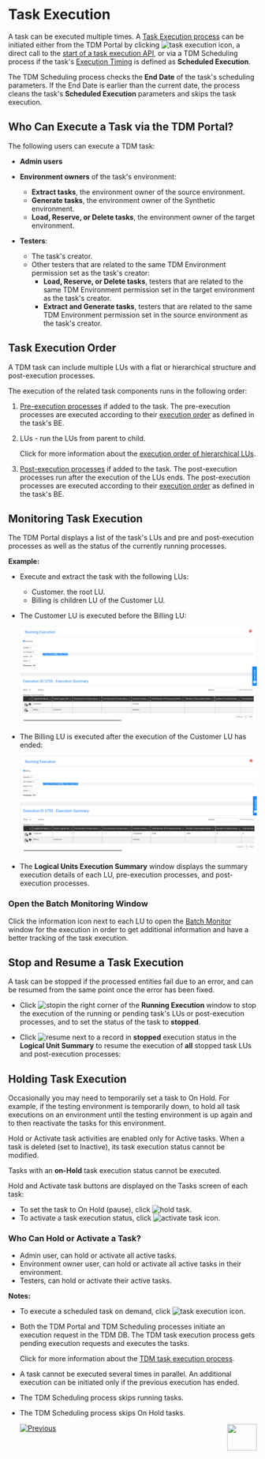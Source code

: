 # Task Execution

A task can be executed multiple times. A [Task Execution process](/articles/TDM/tdm_architecture/03_task_execution_processes.md) can be initiated either from the TDM Portal by clicking ![task execution icon](images/execute_task_icon.png), a direct call to the [start of a task execution API](/articles/TDM/tdm_gui/TDM_Task_Execution_Flows_APIs/04_execute_task_API.md), or via a TDM Scheduling process if the task's [Execution Timing](22_task_execution_timing_tab.md) is defined as **Scheduled Execution**.

The TDM Scheduling process checks the **End Date** of the task's scheduling parameters. If the End Date is earlier than the current date, the process cleans the task's **Scheduled Execution** parameters and skips the task execution. 

## Who Can Execute a Task via the TDM Portal?

The following users can execute a TDM task:

- **Admin users**
- **Environment owners** of the task's environment:
  - **Extract tasks**, the environment owner of the source environment.
  - **Generate tasks**, the environment owner of the Synthetic environment.
  - **Load, Reserve, or Delete tasks**, the environment owner of the target environment.

- **Testers**:
  - The task's creator.
  - Other testers that are related to the same TDM Environment permission set as the task's creator:
    - **Load, Reserve, or Delete tasks**, testers that are related to the same TDM Environment permission set in the target environment as the task's creator.
    - **Extract and Generate tasks**, testers that are related to the same TDM Environment permission set in the source environment as the task's creator. 

## Task Execution Order

A TDM task can include multiple LUs with a flat or hierarchical structure and post-execution processes.

The execution of the related task components runs in the following order:

1. [Pre-execution processes](21_task_pre_and_post_execution_processes.md) if added to the task. The pre-execution processes are executed according to their [execution order](04_tdm_gui_business_entity_window.md#pre-and-post-execution-processes-tabs) as defined in the task's BE. 

2. LUs - run the LUs from parent to child.  

   Click for more information about the [execution order of hierarchical LUs](/articles/TDM/tdm_overview/03_business_entity_overview.md#task-execution-of-hierarchical-business-entities).

3. [Post-execution processes](21_task_pre_and_post_execution_processes.md) if added to the task. The post-execution processes run after the execution of the LUs ends. The post-execution processes are executed according to their [execution order](04_tdm_gui_business_entity_window.md#pre-and-post-execution-processes-tabs) as defined in the task's BE. 

## Monitoring Task Execution

The TDM Portal displays a list of the task's LUs and pre and post-execution processes as well as the status of the currently running processes.


**Example:**

- Execute and extract the task with the following LUs:
  - Customer. the root LU.
  - Billing is children LU of the Customer LU.

- The Customer LU is executed before the Billing LU:

  ![monitor execution](images/extract_task_execution_monitor.png)

- The Billing LU is executed after the execution of the Customer LU has ended:

  ![monitor execution](images/extract_task_execution_monitor_2.png)

- The **Logical Units Execution Summary** window displays the summary execution details of each LU, pre-execution processes, and post-execution processes.



###  Open the Batch Monitoring Window

Click the information icon next to each LU to open the [Batch Monitor](/articles/20_jobs_and_batch_services/18_batch_monitor.md) window for the execution in order to get additional information and have a better tracking of the task execution. 

## Stop and Resume a Task Execution

A task can be stopped if the processed entities fail due to an error, and can be resumed from the same point once the error has been fixed.  

- Click ![stop](images/stop_execution_icon.png)in the right corner of the **Running Execution** window to stop the execution of the running or pending task's LUs or post-execution processes, and to set the status of the task to **stopped**.

- Click ![resume](images/resume_execution_icon.png) next to a record in **stopped** execution status in the **Logical Unit Summary** to resume the execution of **all** stopped task LUs and post-execution processes:

  

## Holding Task Execution

Occasionally you may need to temporarily set a task to On Hold. For example, if the testing environment is temporarily down, to hold all task executions on an environment until the testing environment is up again and to then reactivate the tasks for this environment.

Hold or Activate task activities are enabled only for Active tasks. When a task is deleted (set to Inactive), its task execution status cannot be modified.

Tasks with an **on-Hold** task execution status cannot be executed.  

Hold and Activate task buttons are displayed on the Tasks screen of each task:

- To set the task to On Hold (pause), click ![hold task](images/hold_task_icon.png).
- To activate a task execution status, click ![activate task icon](images/activate_onhold_task_icon.png).

### Who Can Hold or Activate a Task?

- Admin user, can hold or activate all active tasks.
- Environment owner user, can hold or activate all active tasks in their environment.
- Testers, can hold or activate their active tasks.



**Notes:**

- To execute a scheduled task on demand, click ![task execution icon](images/execute_task_icon.png). 

- Both the TDM Portal and TDM Scheduling processes initiate an execution request in the TDM DB. The TDM task execution process gets pending execution requests and executes the tasks.

  Click for more information about the [TDM task execution process](/articles/TDM/tdm_architecture/03_task_execution_processes.md).

- A task cannot be executed several times in parallel. An additional execution can be initiated only if the previous execution has ended.

- The TDM Scheduling process skips running tasks.

- The TDM Scheduling process skips On Hold tasks.



  [![Previous](/articles/images/Previous.png)](25_task_tdmdb_tables.md)[<img align="right" width="60" height="54" src="/articles/images/Next.png">](27_task_execution_history.md)

